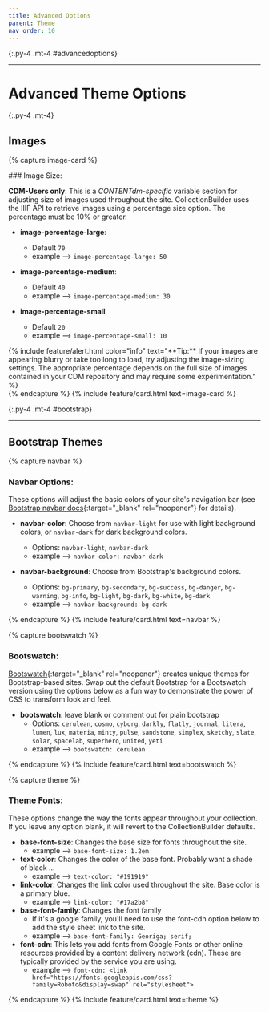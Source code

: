 ```yaml
---
title: Advanced Options
parent: Theme
nav_order: 10
---
```


{:.py-4 .mt-4 #advancedoptions}
***

# Advanced Theme Options

{:.py-4 .mt-4}

## Images 

{% capture image-card %}

<div class="row" markdown="1">

<div class="col-md-8" markdown="1">
### Image Size:

**CDM-Users only**: This is a *CONTENTdm-specific* variable section for adjusting size of images used throughout the site.
CollectionBuilder uses the IIIF API to retrieve images using a percentage size option. 
The percentage must be 10% or greater.

- **image-percentage-large**:
	- Default `70`
	- example --> `image-percentage-large: 50`

- **image-percentage-medium**: 
	- Default `40` 
	- example --> `image-percentage-medium: 30`

- **image-percentage-small**
	- Default `20`
	- example --> `image-percentage-small: 10`
</div>

<div class="col-md-4" markdown ="1">
{% include feature/alert.html color="info" text="**Tip:** If your images are appearing blurry or take too long to load, try adjusting the image-sizing settings. The appropriate percentage depends on the full size of images contained in your CDM repository and may require some experimentation." %} 
</div>
</div>
{% endcapture %}
{% include feature/card.html text=image-card %}

{:.py-4 .mt-4 #bootstrap}
***

## Bootstrap Themes

{% capture navbar %}
### Navbar Options:

These options will adjust the basic colors of your site's navigation bar (see [Bootstrap navbar docs](https://getbootstrap.com/docs/4.4/components/navbar/){:target="_blank" rel="noopener"} for details).

- **navbar-color**: Choose from `navbar-light` for use with light background colors, or `navbar-dark` for dark background colors.
	- Options:  `navbar-light`, `navbar-dark`
	- example --> `navbar-color: navbar-dark`

- **navbar-background**: Choose from Bootstrap's background colors.
	- Options: `bg-primary`, `bg-secondary`, `bg-success`, `bg-danger`, `bg-warning`, `bg-info`, `bg-light`, `bg-dark`, `bg-white`, `bg-dark`
	- example --> `navbar-background: bg-dark`

{% endcapture %}
{% include feature/card.html text=navbar %}

{% capture bootswatch %}
### Bootswatch:

[Bootswatch](https://bootswatch.com/){:target="_blank" rel="noopener"} creates unique themes for Bootstrap-based sites. 
Swap out the default Bootstrap for a Bootswatch version using the options below as a fun way to demonstrate the power of CSS to transform look and feel. 

- **bootswatch**: leave blank or comment out for plain bootstrap
	- Options: `cerulean`, `cosmo`, `cyborg`, `darkly`, `flatly`, `journal`, `litera`, `lumen`, `lux`, `materia`, `minty`, `pulse`, `sandstone`, `simplex`, `sketchy`, `slate`, `solar`, `spacelab`, `superhero`, `united`, `yeti`
	- example --> `bootswatch: cerulean`

{% endcapture %}
{% include feature/card.html text=bootswatch %}

{% capture theme %}
### Theme Fonts:

These options change the way the fonts appear throughout your collection. 
If you leave any option blank, it will revert to the CollectionBuilder defaults.

- **base-font-size**: Changes the base size for fonts throughout the site.
	- example --> `base-font-size: 1.2em`
- **text-color**: Changes the color of the base font. Probably want a shade of black ... 
	- example --> `text-color: "#191919"`
- **link-color**: Changes the link color used throughout the site. Base color is a primary blue. 
	- example --> `link-color: "#17a2b8"`
- **base-font-family**: Changes the font family
	- If it's a google family, you'll need to use the font-cdn option below to add the style sheet link to the site.
	- example --> `base-font-family: Georiga; serif;`
- **font-cdn**: This lets you add fonts from Google Fonts or other online resources provided by a content delivery network (cdn). These are typically provided by the service you are using. 
	- example --> `font-cdn: <link href="https://fonts.googleapis.com/css?family=Roboto&display=swap" rel="stylesheet">`

{% endcapture %}
{% include feature/card.html text=theme %}